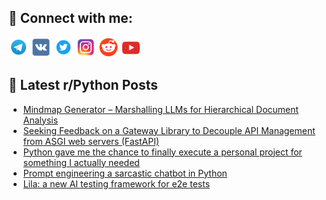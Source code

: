 ## 🔎 Connect with me:
[<img src="https://github.com/bullbesh/bullbesh/blob/main/images/Telegram.png" width="32" height="32" />](https://t.me/bullbesh)
[<img src="https://github.com/bullbesh/bullbesh/blob/main/images/VK.png" width="32" height="32" />](https://vk.com/bullbesh)
[<img src="https://github.com/bullbesh/bullbesh/blob/main/images/Twitter.png" width="32" height="32" />](https://twitter.com/bullbesh1)
[<img src="https://github.com/bullbesh/bullbesh/blob/main/images/Instagram.png" width="32" height="32" />](https://www.instagram.com/bullbesh)
[<img src="https://github.com/bullbesh/bullbesh/blob/main/images/Reddit.png" width="32" height="32" />](https://www.reddit.com/user/bullbesh)
[<img src="https://github.com/bullbesh/bullbesh/blob/main/images/YouTube.png" width="32" height="32" />](https://www.youtube.com/channel/UCtfjRs6uzgq5mfm8S06WTcg)

## 📕 Latest r/Python Posts
<!-- BLOG-POST-LIST:START -->
- [Mindmap Generator – Marshalling LLMs for Hierarchical Document Analysis](https://www.reddit.com/r/Python/comments/1iyqcse/mindmap_generator_marshalling_llms_for/)
- [Seeking Feedback on a Gateway Library to Decouple API Management from ASGI web servers &lpar;FastAPI&rpar;](https://www.reddit.com/r/Python/comments/1iyq6dl/seeking_feedback_on_a_gateway_library_to_decouple/)
- [Python gave me the chance to finally execute a personal project for something I actually needed](https://www.reddit.com/r/Python/comments/1iyorr7/python_gave_me_the_chance_to_finally_execute_a/)
- [Prompt engineering a sarcastic chatbot in Python](https://www.reddit.com/r/Python/comments/1iyoi3u/prompt_engineering_a_sarcastic_chatbot_in_python/)
- [Lila: a new AI testing framework for e2e tests](https://www.reddit.com/r/Python/comments/1iynzbl/lila_a_new_ai_testing_framework_for_e2e_tests/)
<!-- BLOG-POST-LIST:END -->
